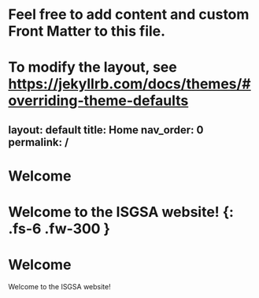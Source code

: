# Feel free to add content and custom Front Matter to this file.
# To modify the layout, see https://jekyllrb.com/docs/themes/#overriding-theme-defaults

layout: default
title: Home
nav_order: 0
permalink: /
---
# Welcome

Welcome to the ISGSA website!
{: .fs-6 .fw-300 }
=======
# Welcome

Welcome to the ISGSA website!